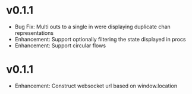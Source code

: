 # v0.1.1

* Bug Fix: Multi outs to a single in were displaying duplicate chan representations
* Enhancement: Support optionally filtering the state displayed in procs
* Enhancement: Support circular flows

# v0.1.1
* Enhancement: Construct websocket url based on window.location